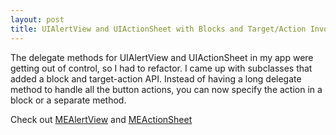 ```yaml
---
layout: post
title: UIAlertView and UIActionSheet with Blocks and Target/Action Invocations
---
```


The delegate methods for UIAlertView and UIActionSheet in my app were getting out of control, so I had to refactor.  I came up with subclasses that added a block and target-action API.  Instead of having a long delegate method to handle all the button actions, you can now specify the action in a block or a separate method.

Check out [MEAlertView](http://github.com/enriquez/MEAlertView) and [MEActionSheet](http://github.com/enriquez/MEAlertView)

